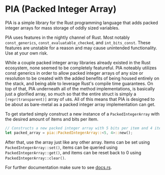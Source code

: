 # PIA (Packed Integer Array)

PIA is a simple library for the Rust programming language that adds packed integer arrays for mass storage of oddly sized variables.

PIA uses features in the nightly channel of Rust. Most notably `const_generics`, `const_evaluatable_checked`, and `int_bits_const`. These features are unstable for a reason and may cause unintended functionality. Use at your own risk.

While a couple packed integer array libraries already existed in the Rust ecosystem, none seemed to be completely featureful. PIA noteably utilizes const generics in order to allow packed integer arrays of any size or resolution to be created with the added benefits of being housed entirely on the stack, and being able to leverage Rust's compile time guarantees. On top of that, PIA underneath all of the method implementations, is basically just a glorified array, so much so that the entire struct is simply a `[repr(transparent)]` array of `u8`s. All of this means that PIA is designed to be about as bare-metal as a packed integer array implementation can get.

To get started simply construct a new instance of a `PackedIntegerArray` with the desired amount of items and bits per item.
```rust
// Constructs a new packed integer array with 5 bits per item and 4 items
let packed_array = pia::PackedIntegerArray::<5, 4>::new();
```

After that, use the array just like any other array. Items can be set using `PackedIntegerArray::set()`, items can be queried using `PackedIntegerArray::get()`, and items can be reset back to 0 using `PackedIntegerArray::clear()`.

For further documentation make sure to see [docs.rs](https://docs.rs/pia/).